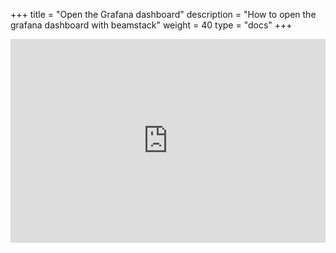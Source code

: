+++
title =  "Open the Grafana dashboard"
description = "How to open the grafana dashboard with beamstack"
weight = 40
type = "docs"
+++ 

<div style="position: relative; padding-bottom: 64.5933014354067%; height: 0;"><iframe src="https://www.loom.com/embed/4ec05b178bd74f8b8841ea6be86a80fe?sid=3240f904-7d60-4127-a1ae-402ef375fac0" frameborder="0" webkitallowfullscreen mozallowfullscreen allowfullscreen style="position: absolute; top: 0; left: 0; width: 100%; height: 100%;"></iframe></div>

<br>
